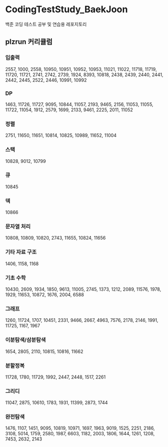 # CodingTestStudy_BaekJoon
백준 코딩 테스트 공부 및 연습용 레포지토리

## plzrun 커리큘럼
### 입출력
2557, 1000, 2558, 10950, 10951, 10952, 10953, 11021, 11022, 11718, 11719, 11720, 11721, 2741, 2742, 2739, 1924, 8393, 10818, 2438, 2439, 2440, 2441, 2442, 2445, 2522, 2446, 10991, 10992
 

### DP 
1463, 11726, 11727, 9095, 10844, 11057, 2193, 9465, 2156, 11053, 11055, 11722, 11054, 1912, 2579, 1699, 2133, 9461, 2225, 2011, 11052

 

### 정렬
2751, 11650, 11651, 10814, 10825, 10989, 11652, 11004

 

### 스택
10828, 9012, 10799

 

### 큐 
10845

 

### 덱 
10866

 

### 문자열 처리 
10808, 10809, 10820, 2743, 11655, 10824, 11656

 

### 기타 자료 구조 
1406, 1158, 1168

 

### 기초 수학 
10430, 2609, 1934, 1850, 9613, 11005, 2745, 1373, 1212, 2089, 11576, 1978, 1929, 11653, 10872, 1676, 2004, 6588  

 

### 그래프 
1260, 11724, 1707, 10451, 2331, 9466, 2667, 4963, 7576, 2178, 2146, 1991, 11725, 1167, 1967


### 이분탐색/삼분탐색 
1654, 2805, 2110, 10815, 10816, 11662


### 분할정복 
11728, 1780, 11729, 1992, 2447, 2448, 1517, 2261


### 그리디 
11047, 2875, 10610, 1783, 1931, 11399, 2873, 1744 


### 완전탐색 
1476, 1107, 1451, 9095, 10819, 10971, 1697, 1963, 9019, 1525, 2251, 2186, 3108, 5014, 1759, 2580, 1987, 6603, 1182, 2003, 1806, 1644, 1261, 1208, 7453, 2632, 2143
